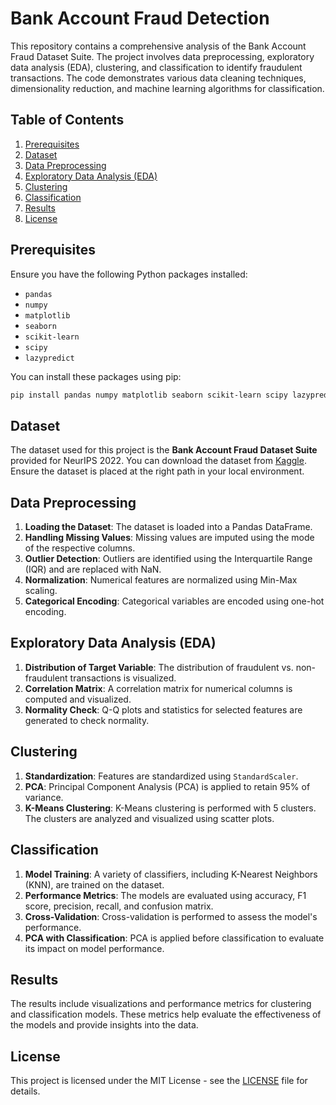 # Bank Account Fraud Detection

This repository contains a comprehensive analysis of the Bank Account Fraud Dataset Suite. The project involves data preprocessing, exploratory data analysis (EDA), clustering, and classification to identify fraudulent transactions. The code demonstrates various data cleaning techniques, dimensionality reduction, and machine learning algorithms for classification.

## Table of Contents

1. [Prerequisites](#prerequisites)
2. [Dataset](#dataset)
3. [Data Preprocessing](#data-preprocessing)
4. [Exploratory Data Analysis (EDA)](#exploratory-data-analysis-eda)
5. [Clustering](#clustering)
6. [Classification](#classification)
7. [Results](#results)
8. [License](#license)

## Prerequisites

Ensure you have the following Python packages installed:

- `pandas`
- `numpy`
- `matplotlib`
- `seaborn`
- `scikit-learn`
- `scipy`
- `lazypredict`

You can install these packages using pip:

```bash
pip install pandas numpy matplotlib seaborn scikit-learn scipy lazypredict
```

## Dataset

The dataset used for this project is the **Bank Account Fraud Dataset Suite** provided for NeurIPS 2022. You can download the dataset from [Kaggle](https://www.kaggle.com/datasets/sgpjesus/bank-account-fraud-dataset-neurips-2022). Ensure the dataset is placed at the right path in your local environment.

## Data Preprocessing

1. **Loading the Dataset**: The dataset is loaded into a Pandas DataFrame.
2. **Handling Missing Values**: Missing values are imputed using the mode of the respective columns.
3. **Outlier Detection**: Outliers are identified using the Interquartile Range (IQR) and are replaced with NaN.
4. **Normalization**: Numerical features are normalized using Min-Max scaling.
5. **Categorical Encoding**: Categorical variables are encoded using one-hot encoding.

## Exploratory Data Analysis (EDA)

1. **Distribution of Target Variable**: The distribution of fraudulent vs. non-fraudulent transactions is visualized.
2. **Correlation Matrix**: A correlation matrix for numerical columns is computed and visualized.
3. **Normality Check**: Q-Q plots and statistics for selected features are generated to check normality.

## Clustering

1. **Standardization**: Features are standardized using `StandardScaler`.
2. **PCA**: Principal Component Analysis (PCA) is applied to retain 95% of variance.
3. **K-Means Clustering**: K-Means clustering is performed with 5 clusters. The clusters are analyzed and visualized using scatter plots.

## Classification

1. **Model Training**: A variety of classifiers, including K-Nearest Neighbors (KNN), are trained on the dataset.
2. **Performance Metrics**: The models are evaluated using accuracy, F1 score, precision, recall, and confusion matrix.
3. **Cross-Validation**: Cross-validation is performed to assess the model's performance.
4. **PCA with Classification**: PCA is applied before classification to evaluate its impact on model performance.

## Results

The results include visualizations and performance metrics for clustering and classification models. These metrics help evaluate the effectiveness of the models and provide insights into the data.

## License

This project is licensed under the MIT License - see the [LICENSE](LICENSE) file for details.